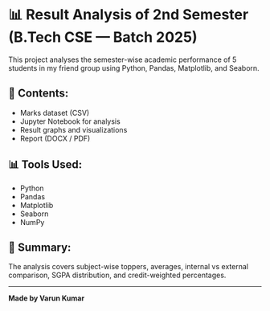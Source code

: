 # 📊 Result Analysis of 2nd Semester (B.Tech CSE — Batch 2025)

This project analyses the semester-wise academic performance of 5 students in my friend group using Python, Pandas, Matplotlib, and Seaborn.

## 📂 Contents:
- Marks dataset (CSV)
- Jupyter Notebook for analysis
- Result graphs and visualizations
- Report (DOCX / PDF)

## 📊 Tools Used:
- Python
- Pandas
- Matplotlib
- Seaborn
- NumPy

## 📑 Summary:
The analysis covers subject-wise toppers, averages, internal vs external comparison, SGPA distribution, and credit-weighted percentages.

---

**Made by Varun Kumar**
